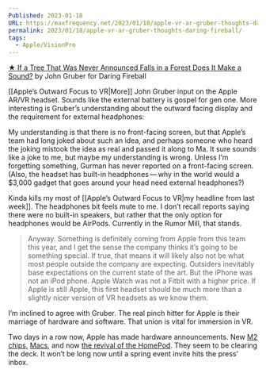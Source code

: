 ```yaml
---
Published: 2023-01-18
URL: https://maxfrequency.net/2023/01/18/apple-vr-ar-gruber-thoughts-daring-fireball/
permalink: 2023/01/18/apple-vr-ar-gruber-thoughts-daring-fireball/
tags:
  - Apple/VisionPro
---
```

[★ If a Tree That Was Never Announced Falls in a Forest Does It Make a Sound?](https://daringfireball.net/2023/01/if_a_tree_that_was_never_announced_falls_in_a_forest_does_it_make_a_sound) by John Gruber for Daring Fireball

[[Apple’s Outward Focus to VR|More]] John Gruber input on the Apple AR/VR headset. Sounds like the external battery is gospel for gen one. More interesting is Gruber’s understanding about the outward facing display and the requirement for external headphones:

My understanding is that there is no front-facing screen, but that Apple’s team had long joked about such an idea, and perhaps someone who heard the joking mistook the idea as real and passed it along to Ma. It sure sounds like a joke to me, but maybe my understanding is wrong. Unless I’m forgetting something, Gurman has never reported on a front-facing screen. (Also, the headset has built-in headphones — why in the world would a $3,000 gadget that goes around your head need external headphones?)

Kinda kills my most of [[Apple’s Outward Focus to VR|my headline from last week]]. The headphones bit feels mute to me. I don’t recall reports saying there were no built-in speakers, but rather that the only option for headphones would be AirPods. Currently in the Rumor Mill, that stands.

> Anyway. Something is definitely coming from Apple from this team this year, and I get the sense the company thinks it’s going to be something special. If true, that means it will likely also not be what most people outside the company are expecting. Outsiders inevitably base expectations on the current state of the art. But the iPhone was not an iPod phone. Apple Watch was not a Fitbit with a higher price. If Apple is still Apple, this first headset should be much more than a slightly nicer version of VR headsets as we know them.

I’m inclined to agree with Gruber. The real pinch hitter for Apple is their marriage of hardware and software. That union is vital for immersion in VR.

Two days in a row now, Apple has made hardware announcements. New [M2 chips](https://www.apple.com/newsroom/2023/01/apple-unveils-m2-pro-and-m2-max-next-generation-chips-for-next-level-workflows/), [Macs](https://www.apple.com/newsroom/2023/01/apple-unveils-macbook-pro-featuring-m2-pro-and-m2-max/), and now [the revival of the HomePod](https://www.apple.com/newsroom/2023/01/apple-introduces-the-new-homepod-with-breakthrough-sound-and-intelligence/). They seem to be clearing the deck. It won’t be long now until a spring event invite hits the press’ inbox.